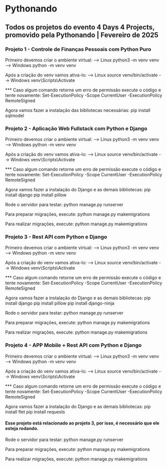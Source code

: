 # Pythonando

## Todos os projetos do evento 4 Days 4 Projects, promovido pela Pythonando | Fevereiro de 2025



### Projeto 1 - Controle de Finanças Pessoais com Python Puro

Primeiro devemos criar o ambiente virtual:
--> Linux
python3 -m venv venv 
--> Windows
python -m venv venv

Após a criação do venv vamos ativa-lo:
--> Linux
source venv/bin/activate 
--> Windows
venv\Scripts\Activate

*** Caso algum comando retorne um erro de permissão execute o código e tente novamente: 
Set-ExecutionPolicy Scope CurrentUser ExecutionPolicy RemoteSigned

Agora vamos fazer a instalação das bibliotecas necessárias:
pip install sqlmodel



### Projeto 2 - Aplicação Web Fullstack com Python e Django

Primeiro devemos criar o ambiente virtual:
--> Linux
python3 -m venv venv 
--> Windows
python -m venv venv

Após a criação do venv vamos ativa-lo:
--> Linux
source venv/bin/activate 
--> Windows
venv\Scripts\Activate

*** Caso algum comando retorne um erro de permissão execute o código e tente novamente: 
Set-ExecutionPolicy Scope CurrentUser ExecutionPolicy RemoteSigned

Agora vamos fazer a instalação do Django e as demais bibliotecas:
pip install django 
pip install pillow

Rode o servidor para testar:
python manage.py runserver

Para preparar migrações, execute:
python manage.py makemigrations

Para realizar migrações, execute:
python manage.py makemigrations



### Projeto 3 - Rest API com Python e Django

Primeiro devemos criar o ambiente virtual:
--> Linux
python3 -m venv venv 
--> Windows
python -m venv venv

Após a criação do venv vamos ativa-lo:
--> Linux
source venv/bin/activate 
--> Windows
venv\Scripts\Activate

*** Caso algum comando retorne um erro de permissão execute o código e tente novamente: 
Set-ExecutionPolicy Scope CurrentUser ExecutionPolicy RemoteSigned

Agora vamos fazer a instalação do Django e as demais bibliotecas:
pip install django
pip install pillow
pip install django-ninja

Rode o servidor para testar:
python manage.py runserver

Para preparar migrações, execute:
python manage.py makemigrations

Para realizar migrações, execute:
python manage.py makemigrations



### Projeto 4 - APP Mobile + Rest API com Python e Django

Primeiro devemos criar o ambiente virtual:
--> Linux
python3 -m venv venv 
--> Windows
python -m venv venv

Após a criação do venv vamos ativa-lo:
--> Linux
source venv/bin/activate 
--> Windows
venv\Scripts\Activate

*** Caso algum comando retorne um erro de permissão execute o código e tente novamente: 
Set-ExecutionPolicy Scope CurrentUser ExecutionPolicy RemoteSigned

Agora vamos fazer a instalação do Django e as demais bibliotecas:
pip install flet
pip install requests

#### Esse projeto está relacionado ao projeto 3, por isso, é necessário que ele esteja rodando.
Rode o servidor para testar:
python manage.py runserver

Para preparar migrações, execute:
python manage.py makemigrations

Para realizar migrações, execute:
python manage.py makemigrations

